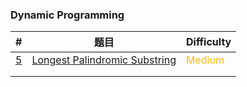 ### Dynamic Programming

| #                   | 题目                                            | Difficulty                                 |
| ------------------- | ----------------------------------------------- | ------------------------------------------ |
| [5](0005/README.md) | [Longest Palindromic Substring](0005/README.md) | <span style='color:#FFB90F;'>Medium</span> |
|                     |                                                 |                                            |
|                     |                                                 |                                            |

